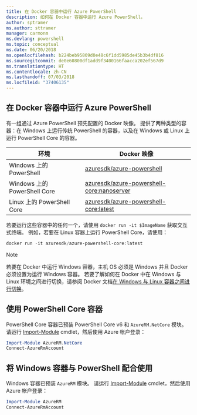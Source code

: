 ```yaml
---
title: 在 Docker 容器中运行 Azure PowerShell
description: 如何在 Docker 容器中运行 Azure PowerShell。
author: sptramer
ms.author: sttramer
manager: carmonm
ms.devlang: powershell
ms.topic: conceptual
ms.date: 06/20/2018
ms.openlocfilehash: b224beb95809d0e48c6f1dd5985de45b3b4df816
ms.sourcegitcommit: de0e60800df1add9f3400166faacca202ef567d9
ms.translationtype: HT
ms.contentlocale: zh-CN
ms.lasthandoff: 07/03/2018
ms.locfileid: "37406135"
---
```

## <a name="run-azure-powershell-in-a-docker-container"></a>在 Docker 容器中运行 Azure PowerShell

有一组通过 Azure PowerShell 预先配置的 Docker 映像。 提供了两种类型的容器：在 Windows 上运行传统 PowerShell 的容器，以及在 Windows 或 Linux 上运行 PowerShell Core 的容器。

| 环境 | Docker 映像 |
|-------------|--------------|
| Windows 上的 PowerShell | [azuresdk/azure-powershell](https://hub.docker.com/r/azuresdk/azure-powershell/) |
| Windows 上的 PowerShell Core | [azuresdk/azure-powershell-core:nanoserver](https://hub.docker.com/r/azuresdk/azure-powershell-core/) |
| Linux 上的 PowerShell Core | [azuresdk/azure-powershell-core:latest](https://hub.docker.com/r/azuresdk/azure-powershell-core/) |

若要运行这些容器中的任何一个，请使用 `docker run -it $ImageName` 获取交互式终端。 例如，若要在 Linux 容器上运行 PowerShell Core，请使用：

```powershell
docker run -it azuresdk/azure-powershell-core:latest
```

> [!NOTE]
> 若要在 Docker 中运行 Windows 容器，主机 OS 必须是 Windows 并且 Docker 必须设置为运行 Windows 容器。 若要了解如何在 Docker 中在 Windows 与 Linux 环境之间进行切换，请参阅 Docker 文档[在 Windows 与 Linux 容器之间进行切换](https://docs.docker.com/docker-for-windows/#switch-between-windows-and-linux-containers)。

## <a name="use-a-powershell-core-container"></a>使用 PowerShell Core 容器

PowerShell Core 容器已预装 PowerShell Core v6 和 `AzureRM.NetCore` 模块。 请运行 [Import-Module](/powershell/module/microsoft.powershell.core/import-module) cmdlet，然后使用 Azure 帐户登录：

```powershell
Import-Module AzureRM.NetCore
Connect-AzureRmAccount
```

## <a name="use-the-windows-container-with-powershell"></a>将 Windows 容器与 PowerShell 配合使用

Windows 容器已预装 `AzureRM` 模块。 请运行 [Import-Module](/powershell/module/microsoft.powershell.core/import-module) cmdlet，然后使用 Azure 帐户登录：

```powershell
Import-Module AzureRM
Connect-AzureRmAccount
```